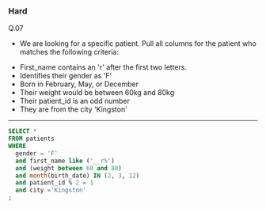 ### Hard
Q.07  
* We are looking for a specific patient. Pull all columns for the patient who matches the following criteria:  
- First_name contains an 'r' after the first two letters.
- Identifies their gender as 'F'
- Born in February, May, or December
- Their weight would be between 60kg and 80kg
- Their patient_id is an odd number
- They are from the city 'Kingston'

---
```SQL
SELECT *
FROM patients
WHERE
  gender = 'F'
  and first_name like ('__r%')
  and (weight between 60 and 80)
  and month(birth_date) IN (2, 3, 12)
  and patient_id % 2 = 1
  and city ='Kingston'
;
```
